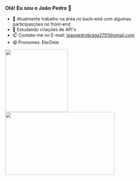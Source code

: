 ### Olá! Eu sou o João Pedro 👋

- 🔭 Atualmente trabalho na área no back-end com algumas participasções no front-end
- 🌱 Estudando criações de API's
- 📫 Contate-me no E-mail: joaopedrobraga2701@gmail.com
- 😄 Pronomes: Ele/Dele


<a href="https://github.com/JaoPedroBraga/github-readme-stats">
  <img margin-left=20 height=200 align="center" src="https://github-readme-stats.vercel.app/api?username=JaoPedroBraga&tokyonight" />
</a>
<a href="https://github.com/JaoPedroBraga/convoychat">
  <img height=200 width=350  align="center" src="https://github-readme-stats.vercel.app/api/top-langs?username=JaoPedroBraga&layout=compact&langs_count=8&card_width=320&tokyonight" />
</a>






